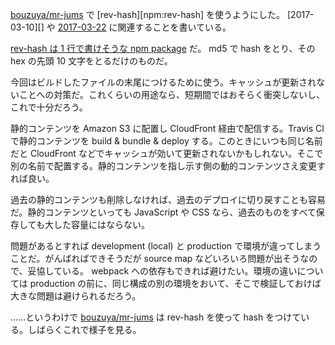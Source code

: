 [bouzuya/mr-jums][] で [rev-hash][npm:rev-hash] を使うようにした。 [2017-03-10][] や [2017-03-22][] に関連することを書いている。

[rev-hash は 1 行で書けそうな npm package](https://github.com/sindresorhus/rev-hash/blob/6a9e4a83dec51c82964e9117949b8eb504ed25c1/index.js) だ。 md5 で hash をとり、その hex の先頭 10 文字をとるだけのものだ。

今回はビルドしたファイルの末尾につけるために使う。キャッシュが更新されないことへの対策だ。これくらいの用途なら、短期間ではおそらく衝突しないし、これで十分だろう。

静的コンテンツを Amazon S3 に配置し CloudFront 経由で配信する。Travis CI で静的コンテンツを build & bundle & deploy する。このときにいつも同じ名前だと CloudFront などでキャッシュが効いて更新されないかもしれない。そこで別の名前で配置する。静的コンテンツを指し示す側の動的コンテンツさえ変更すれば良い。

過去の静的コンテンツも削除しなければ、過去のデプロイに切り戻すことも容易だ。静的コンテンツといっても JavaScript や CSS なら、過去のものをすべて保存しても大した容量にはならない。

問題があるとすれば development (local) と production で環境が違ってしまうことだ。がんばればできそうだが source map などいろいろ問題が出そうなので、妥協している。 webpack への依存もできれば避けたい。環境の違いについては production の前に、同じ構成の別の環境をおいて、そこで検証しておけば大きな問題は避けられるだろう。

……というわけで [bouzuya/mr-jums][] は rev-hash を使って hash をつけている。しばらくこれで様子を見る。

[bouzuya/mr-jums]: https://github.com/bouzuya/mr-jums
[2017-03-22]: http://blog.bouzuya.net/2017/03/22/
